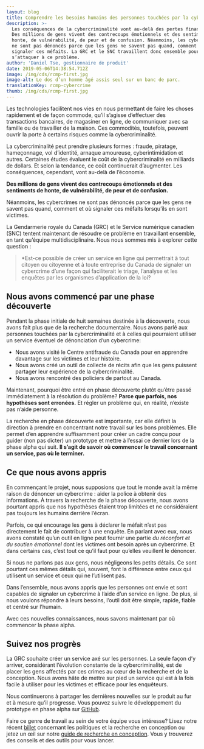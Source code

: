 ```yaml
---
layout: blog
title: Comprendre les besoins humains des personnes touchées par la cybercriminalité
description: >-
  Les conséquences de la cybercriminalité vont au-delà des pertes financières.
  Des millions de gens vivent des contrecoups émotionnels et des sentiments de
  honte, de vulnérabilité, de peur et de confusion. Néanmoins, les cybercrimes
  ne sont pas dénoncés parce que les gens ne savent pas quand, comment et où
  signaler ces méfaits. La GRC et le SNC travaillent donc ensemble pour
  s’attaquer à ce problème.
author: 'Daniel Tse, gestionnaire de produit'
date: 2019-05-06T14:38:54.712Z
image: /img/cds/rcmp-first.jpg
image-alt: Le dos d’un homme âgé assis seul sur un banc de parc.
translationKey: rcmp-cybercrime
thumb: /img/cds/rcmp-first.jpg
---
```

Les technologies facilitent nos vies en nous permettant de faire les choses rapidement et de façon commode, qu’il s’agisse d’effectuer des transactions bancaires, de magasiner en ligne, de communiquer avec sa famille ou de travailler de la maison. Ces commodités, toutefois, peuvent ouvrir la porte à certains risques comme la cybercriminalité.

La cybercriminalité peut prendre plusieurs formes : fraude, piratage, hameçonnage, vol d’identité, arnaque amoureuse, cyberintimidation et autres. Certaines études évaluent le coût de la cybercriminalité en milliards de dollars. Et selon la tendance, ce coût continuerait d’augmenter. Les conséquences, cependant, vont au-delà de l’économie.

**Des millions de gens vivent des contrecoups émotionnels et des sentiments de honte, de vulnérabilité, de peur et de confusion.** 

Néanmoins, les cybercrimes ne sont pas dénoncés parce que les gens ne savent pas quand, comment et où signaler ces méfaits lorsqu’ils en sont victimes.

La Gendarmerie royale du Canada (GRC) et le Service numérique canadien (SNC) tentent maintenant de résoudre ce problème en travaillant ensemble, en tant qu’équipe multidisciplinaire. Nous nous sommes mis à explorer cette question :

> \*Est-ce possible de créer un service en ligne qui permettrait à tout citoyen ou citoyenne et à toute entreprise du Canada de signaler un cybercrime d’une façon qui faciliterait le triage, l’analyse et les enquêtes par les organismes d’application de la loi?

## Nous avons commencé par une phase découverte

Pendant la phase initiale de huit semaines destinée à la découverte, nous avons fait plus que de la recherche documentaire. Nous avons parlé aux personnes touchées par la cybercriminalité et à celles qui pourraient utiliser un service éventuel de dénonciation d’un cybercrime: 

* Nous avons visité le Centre antifraude du Canada pour en apprendre davantage sur les victimes et leur histoire.
* Nous avons créé un outil de collecte de récits afin que les gens puissent partager leur expérience de la cybercriminalité.
* Nous avons rencontré des policiers de partout au Canada.

Maintenant, pourquoi être entré en phase découverte plutôt qu’être passé immédiatement à la résolution du problème? **Parce que parfois, nos hypothèses sont erronées.** Et régler un problème qui, en réalité, n’existe pas n’aide personne.

La recherche en phase découverte est importante, car elle définit la direction à prendre en concentrant notre travail sur les bons problèmes. Elle permet d’en apprendre suffisamment pour créer un cadre conçu pour guider (non pas dicter) un prototype et mettre à l’essai ce dernier lors de la phase alpha qui suit. **Il s’agit de savoir où commencer le travail concernant un service, pas où le terminer.**

## Ce que nous avons appris

En commençant le projet, nous supposions que tout le monde avait la même raison de dénoncer un cybercrime : aider la police à obtenir des informations. À travers la recherche de la phase découverte, nous avons pourtant appris que nos hypothèses étaient trop limitées et ne considéraient pas toujours les humains derrière l’écran.

Parfois, ce qui encourage les gens à déclarer le méfait n’est pas directement le fait de contribuer à une enquête. En parlant avec eux, nous avons constaté qu’un outil en ligne peut fournir une partie _du réconfort et du soutien émotionnel_ dont les victimes ont besoin après un cybercrime. Et dans certains cas, c’est tout ce qu’il faut pour qu’elles veuillent le dénoncer.

Si nous ne parlons pas aux gens, nous négligeons les petits détails. Ce sont pourtant ces mêmes détails qui, souvent, font la différence entre ceux qui utilisent un service et ceux qui ne l’utilisent pas.

Dans l’ensemble, nous avons appris que les personnes ont envie et sont capables de signaler un cybercrime à l’aide d’un service en ligne. De plus, si nous voulons répondre à leurs besoins, l’outil doit être simple, rapide, fiable et centré sur l’humain.

Avec ces nouvelles connaissances, nous savons maintenant par où commencer la phase alpha.

## Suivez nos progrès

La GRC souhaite créer un service axé sur les personnes. La seule façon d’y arriver, considérant l’évolution constante de la cybercriminalité, est de placer les gens affectés par ces crimes au cœur de la recherche et de la conception. Nous avons hâte de mettre sur pied un service qui est à la fois facile à utiliser pour les victimes et efficace pour les enquêteurs.

Nous continuerons à partager les dernières nouvelles sur le produit au fur et à mesure qu’il progresse. Vous pouvez suivre le développement du prototype en phase alpha sur [GitHub](https://github.com/cds-snc/report-a-cybercrime).

Faire ce genre de travail au sein de votre équipe vous intéresse? Lisez notre récent [billet](https://numerique.canada.ca/2019/02/27/laccord-parfait-quand-les-politiques-renforcent-la-recherche-en-conception/) concernant les politiques et la recherche en conception ou jetez un œil sur notre [guide de recherche en conception](https://cds-snc.github.io/design-research-handbook/accueil/). Vous y trouverez des conseils et des outils pour vous lancer.
